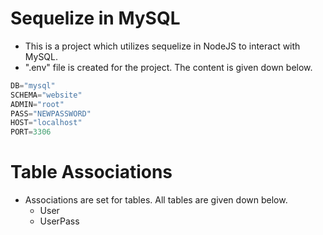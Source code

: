 # Sequelize in MySQL
- This is a project which utilizes sequelize in NodeJS to interact with MySQL.
- ".env" file is created for the project. The content is given down below.

```javascript
DB="mysql"
SCHEMA="website"
ADMIN="root"
PASS="NEWPASSWORD"
HOST="localhost"
PORT=3306
```

# Table Associations
- Associations are set for tables. All tables are given down below.
    - User
    - UserPass